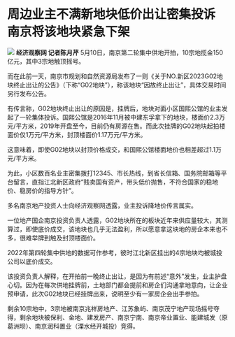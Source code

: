 # 周边业主不满新地块低价出让密集投诉 南京将该地块紧急下架

![](https://inews.gtimg.com/om_bt/OZVwRSb3xUWt-KXsoFtDkwQ5hXSZgBtykiqLWdyj_4WaAAA/1000)
**经济观察网 记者陈月芹** 5月10日，南京第二轮集中供地开拍，10宗地揽金150亿元，其中3宗地触顶摇号。

而在此前一天，南京市规划和自然资源局发布了一则《关于NO.新区2023G02地块终止出让的公告》（下称“G02地块”），称该地块“因故终止出让”，具体交易时间另行发布公告。

有传言称，G02地块终止出让的原因是，挂牌后，地块对面小区国熙公馆的业主发起了一轮集体投诉。国熙公馆是2016年11月被中建东孚拿下的地块，楼面价2.3万元/平方米，2019年开盘至今，目前仍有房源在售。而此次挂牌的G02地块起拍楼面价仅1万元/平方米，封顶楼面价1.17万元/平方米。

这意味着，即使G02地块以封顶价格成交，和国熙公馆楼面地价也相差超过1.1万元/平方米。

为此，小区数百名业主密集拨打12345、市长热线，到省长信箱、国务院邮箱等平台留言，直指江北新区政府“贱卖国有资产，带头低价抛售，不符合国家的稳地价、稳房价的指导方针”。

多名南京地产投资人士向经济观察网透露，业主投诉降地价传言属实。

一位地产国企南京投资负责人透露，G02地块所在的板块近年来供应量较大，其测算过，即使底价成交，该地块也几乎无法盈利，所以愿意拿这块地的房企本来也不多，很难举牌到触及封顶楼面价。

2022年第四轮集中供地的数据可作参考，彼时江北新区挂出的4宗地块均被城投公司以底价成交。

该投资负责人解释，在开拍前一晚终止出让，是因为有前述“意外”发生，业主护盘心切。因为在每次供地挂牌前，土地部门都会提前和房企们沟通拿地意向，让企业预申请，此次G02地块已经挂牌出来，说明至少有一家房企会出手参拍。

剩余10宗地中，3宗地被南京兆祥房地产、江苏象屿、南京茂宁地产现场摇号夺得，剩余地块被保利、金地、建发房产、南京宁南、南京帝业置业、能建城发（原葛洲坝）、南京润科置业（溧水经开城投）竞得。

